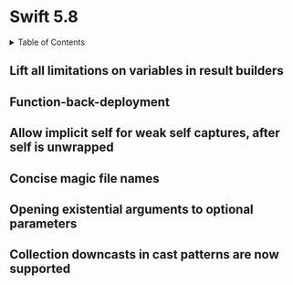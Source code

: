 # Swift 5.8

<details>
  <summary>Table of Contents</summary>
  <ol>
    <li>
      <a href="#lift-all-limitations-on-variables-in-result-builders">Lift all limitations on variables in result builders</a>
    </li>
    <li>
      <a href="#function-back-deployment">Function back deployment</a>
    </li>
    <li>
      <a href="#allow-implicit-self-for-weak-self-captures-after-self-is-unwrapped">Allow implicit self for weak self captures, after self is unwrapped</a>
      </li>
    <li>
      <a href="#concise-magic-file-names">Concise magic file names</a>
    </li>
    <li>
      <a href="#opening-existential-arguments-to-optional-parameters">Opening existential arguments to optional parameters</a>
    </li>
    <li>
      <a href="#collection-downcasts-in-cast-patterns-are-now-supported">Collection downcasts in cast patterns are now supported</a>
    </li>
  </ol>
</details>

## Lift all limitations on variables in result builders

## Function-back-deployment

## Allow implicit self for weak self captures, after self is unwrapped

## Concise magic file names

## Opening existential arguments to optional parameters

## Collection downcasts in cast patterns are now supported

